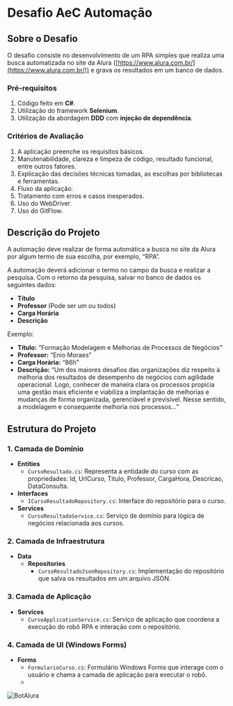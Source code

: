 # Desafio AeC Automação

## Sobre o Desafio

O desafio consiste no desenvolvimento de um RPA simples que realiza uma busca automatizada no site da Alura ([https://www.alura.com.br/](https://www.alura.com.br/)) e grava os resultados em um banco de dados.


### Pré-requisitos

1. Código feito em **C#**.
2. Utilização do framework **Selenium**.
3. Utilização da abordagem **DDD** com **injeção de dependência**.

### Critérios de Avaliação

1. A aplicação preenche os requisitos básicos.
2. Manutenabilidade, clareza e limpeza de código, resultado funcional, entre outros fatores.
3. Explicação das decisões técnicas tomadas, as escolhas por bibliotecas e ferramentas.
4. Fluxo da aplicação.
5. Tratamento com erros e casos inesperados.
6. Uso do WebDriver.
7. Uso do GitFlow.

## Descrição do Projeto

A automação deve realizar de forma automática a busca no site da Alura por algum termo de sua escolha, por exemplo, “RPA”.

A automação deverá adicionar o termo no campo da busca e realizar a pesquisa. Com o retorno da pesquisa, salvar no banco de dados os seguintes dados:

- **Título**
- **Professor** (Pode ser um ou todos)
- **Carga Horária**
- **Descrição**

Exemplo:
- **Título:** “Formação Modelagem e Melhorias de Processos de Negócios”
- **Professor:** “Enio Moraes”
- **Carga Horária:** “86h”
- **Descrição:** “Um dos maiores desafios das organizações diz respeito à melhoria dos resultados de desempenho de negócios com agilidade operacional. Logo, conhecer de maneira clara os processos propicia uma gestão mais eficiente e viabiliza a implantação de melhorias e mudanças de forma organizada, gerenciável e previsível. Nesse sentido, a modelagem e consequente melhoria nos processos...”

## Estrutura do Projeto

### 1. Camada de Domínio

- **Entities**
  - `CursoResultado.cs`: Representa a entidade do curso com as propriedades: Id, UrlCurso, Titulo, Professor, CargaHora, Descricao, DataConsulta.
- **Interfaces**
  - `ICursoResultadoRepository.cs`: Interface do repositório para o curso.
- **Services**
  - `CursoResultadoService.cs`: Serviço de domínio para lógica de negócios relacionada aos cursos.

### 2. Camada de Infraestrutura

- **Data**
  - **Repositories**
    - `CursoResultadoJsonRepository.cs`: Implementação do repositório que salva os resultados em um arquivo JSON.

### 3. Camada de Aplicação

- **Services**
  - `CursoApplicationService.cs`: Serviço de aplicação que coordena a execução do robô RPA e interação com o repositório.

### 4. Camada de UI (Windows Forms)

- **Forms**
  - `FormularioCurso.cs`: Formulário Windows Forms que interage com o usuário e chama a camada de aplicação para executar o robô.
  - 
![BotAlura](https://github.com/EzequielMoscardiSprocatti/DesafioAeCAutomacaoApp/assets/19784186/e422802f-032b-4a09-b87c-2bfaa58a35bd)


